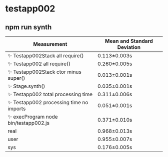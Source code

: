 # testapp002

## npm run synth


| Measurement | Mean and Standard Deviation |
| ----------- | --------------------------- |
| ✨  Testapp002Stack all require() | 0.113&pm;0.003s |
| ✨  Testapp002 all require() | 0.260&pm;0.005s |
| ✨  Testapp002Stack ctor minus super() | 0.013&pm;0.001s |
| ✨  Stage.synth() | 0.035&pm;0.001s |
| ✨  Testapp002 total processing time | 0.311&pm;0.006s |
| ✨  Testapp002 processing time no imports | 0.051&pm;0.001s |
| ✨  execProgram node bin/testapp002.js | 0.371&pm;0.010s |
| real | 0.968&pm;0.013s |
| user | 0.955&pm;0.007s |
| sys | 0.176&pm;0.005s |
